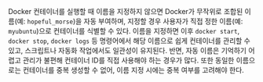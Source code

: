 Docker 컨테이너를 실행할 때 이름을 지정하지 않으면 Docker가 무작위로 조합된 이름(예: `hopeful_morse`)을 자동 부여하며, 지정할 경우 사용자가 직접 정한 이름(예: `myubuntu`)으로 컨테이너를 식별할 수 있다. 이름을 지정하면 이후 `docker start`, `docker stop`, `docker logs` 등 명령어에서 해당 이름으로 쉽게 컨테이너를 관리할 수 있고, 스크립트나 자동화 작업에서도 일관성이 유지된다. 반면, 자동 이름은 기억하기 어렵고 관리가 불편해 컨테이너 ID를 직접 사용해야 하는 경우가 많다. 또한 동일한 이름으로는 컨테이너를 중복 생성할 수 없어, 이름 지정 시에는 중복 여부를 고려해야 한다.
